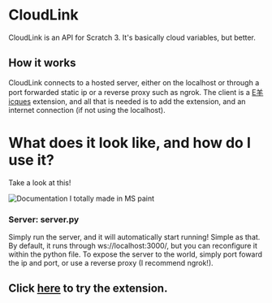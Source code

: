 # CloudLink

CloudLink is an API for Scratch 3. It's basically cloud variables, but better.

## How it works

CloudLink connects to a hosted server, either on the localhost or through a port forwarded static ip or a reverse proxy such as ngrok. The client is a [E羊icques](https://sheeptester.github.io/scratch-gui/) extension, and all that is needed is to add the extension, and an internet connection (if not using the localhost).

# What does it look like, and how do I use it?

Take a look at this!

![Documentation I totally made in MS paint](https://u.cubeupload.com/MikeDEV/new.jpg)

### Server: server.py
Simply run the server, and it will automatically start running! Simple as that. By default, it runs through ws://localhost:3000/, but you can reconfigure it within the python file. To expose the server to the world, simply port foward the ip and port, or use a reverse proxy (I recommend ngrok!).

## Click [here](https://sheeptester.github.io/scratch-gui/?url=https://mikedev101.github.io/cloudlink/cloudlink.js) to try the extension.
